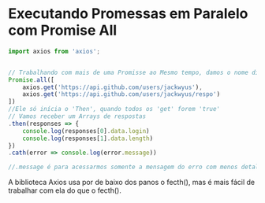 # Executando Promessas em Paralelo com Promise All


```js
import axios from 'axios';


// Trabalhando com mais de uma Promisse ao Mesmo tempo, damos o nome dissoe de 'agrupamento de Promises' usando Array. 
Promise.all([
    axios.get('https://api.github.com/users/jackwyus'),
    axios.get('https://api.github.com/users/jackwyus/respo')
])
//Ele só inícia o 'Then', quando todos os 'get' forem 'true'
// Vamos receber um Arrays de respostas
.then(responses => {
    console.log(responses[0].data.login)
    console.log(responses[1].data.length)
})
.cath(error => console.log(error.message))

//.message é para acessarmos somente a mensagem do erro com menos detalhes.

```

A biblioteca Axios usa por de baixo dos panos o fecth(), mas é mais fácil de trabalhar com ela do que o fecth().